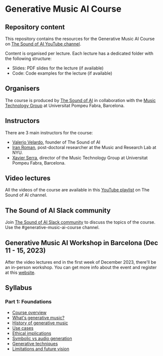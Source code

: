 # Generative Music AI Course

## Repository content
This repository contains the resources for the Generative Music AI Course on 
[The Sound of AI YouTube 
channel](https://www.youtube.com/channel/UCZPFjMe1uRSirmSpznqvJfQ).

Content is organised per lecture. Each lecture has a dedicated folder with the 
following structure:
- Slides: PDF slides for the lecture (if available)
- Code: Code examples for the lecture (if available)

## Organisers
The course is produced by [The Sound of AI](https://thesoundofai.com/) in 
collaboration with the [Music Technology Group](https://www.upf.edu/web/mtg)
at Universitat Pompeu Fabra, 
Barcelona.

## Instructors
There are 3 main instructors for the course:

- [Valerio Velardo](https://thesoundofai.com/), founder of The Sound of AI
- [Iran Roman](https://steinhardt.nyu.edu/people/iran-r-roman), 
  post-doctoral researcher at the Music and Research Lab at NYU.
- [Xavier Serra](https://www.upf.edu/web/xavier-serra), director of the Music Technology Group at Universitat Pompeu Fabra, Barcelona.

## Video lectures
All the videos of the course are available in this [YouTube 
playlist](https://www.youtube.com/playlist?list=PL-wATfeyAMNqAPjwGT3ikEz3gMo23pl-D) on The Sound of AI channel.

## The Sound of AI Slack community
Join [The Sound of AI Slack community](https://valeriovelardo.com/the-sound-of-ai-community/) to discuss the topics of the course. 
Use the 
#generative-music-ai-course channel.

## Generative Music AI Workshop in Barcelona (Dec 11 - 15, 2023)
After the video lectures end in the first week of December 2023, there'll 
be an in-person workshop. 
You can get more info about the event and 
register at this [website](https://www.upf.edu/web/mtg/generative-music-ai-workshop).

## Syllabus

### Part 1: Foundations
- [Course overview](https://www.youtube.com/watch?v=NpJWprrqlFw&list=PL-wATfeyAMNqAPjwGT3ikEz3gMo23pl-D&index=2)
- [What's generative music?](https://www.youtube.com/watch?v=9QNG56fc_l8&list=PL-wATfeyAMNqAPjwGT3ikEz3gMo23pl-D&index=2)
- [History of generative music](https://www.youtube.com/watch?v=3znKoIUrgDI&list=PL-wATfeyAMNqAPjwGT3ikEz3gMo23pl-D&index=3)
- [Use cases](https://www.youtube.com/watch?v=Fg3TGfbEL64&list=PL-wATfeyAMNqAPjwGT3ikEz3gMo23pl-D&index=4)
- [Ethical implications](https://www.youtube.com/watch?v=DCaE5776Rqg&list=PL-wATfeyAMNqAPjwGT3ikEz3gMo23pl-D&index=5)
- [Symbolic vs audio generation](https://www.youtube.com/watch?v=VYxcHHJNTR0&list=PL-wATfeyAMNqAPjwGT3ikEz3gMo23pl-D&index=6)
- [Generative techniques](https://www.youtube.com/watch?v=W-_eWSrQ_vU&list=PL-wATfeyAMNqAPjwGT3ikEz3gMo23pl-D&index=7)
- [Limitations and future vision]()

